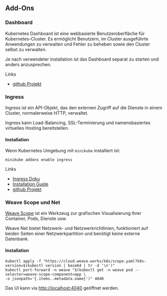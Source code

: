Add-Ons
-------

### Dashboard

Kubernetes Dashboard ist eine webbasierte Benutzeroberfläche für Kubernetes-Cluster. Es ermöglicht Benutzern, im Cluster ausgeführte Anwendungen zu verwalten und Fehler zu beheben sowie den Cluster selbst zu verwalten.

Je nach verwendeter Installation ist das Dashboard separat zu starten und anders anzusprechen.

Links

* [github Projekt](https://github.com/kubernetes/dashboard)

### Ingress

Ingress ist ein API-Objekt, das den externen Zugriff auf die Dienste in einem Cluster, normalerweise HTTP, verwaltet.

Ingress kann Load-Balancing, SSL-Terminierung und namensbasiertes virtuelles Hosting bereitstellen.

#### Installation

Wenn Kubernetes Umgebung mit `minikube` installiert ist:

	minikube addons enable ingress
	
Links

* [Ingress Doku](https://kubernetes.io/docs/concepts/services-networking/ingress/)
* [Installation Guide](https://github.com/kubernetes/ingress-nginx/blob/master/deploy/README.md)
* [github Projekt](https://github.com/kubernetes/ingress-nginx)

### Weave Scope und Net

[Weave Scope](https://www.weave.works/) ist ein Werkzeug zur grafischen Visualisierung Ihrer Container, Pods, Dienste usw.

Weave Net bietet Netzwerk- und Netzwerkrichtlinien, funktioniert auf beiden Seiten einer Netzwerkpartition und benötigt keine externe Datenbank.

#### Installation

	kubectl apply -f "https://cloud.weave.works/k8s/scope.yaml?k8s-version=$(kubectl version | base64 | tr -d '\n')"
	kubectl port-forward -n weave "$(kubectl get -n weave pod --selector=weave-scope-component=app \
	-o jsonpath='{.items..metadata.name}')" 4040


Das UI kann via [http://localhost:4040](http://localhost:4040) geöffnet werden.
